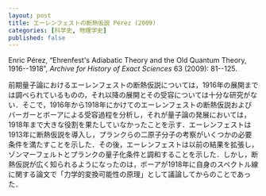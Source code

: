 ```yaml
---
layout: post
title: エーレンフェストの断熱仮説 Pérez (2009)
categories: [科学史, 物理学史]
published: false
---
```


Enric Pérez, “Ehrenfest's Adiabatic Theory and the Old Quantum Theory, 1916--1918”, _Archive for History of Exact Sciences_ 63 (2009): 81--125.

前期量子論におけるエーレンフェストの断熱仮説については，1916年の展開までは調べられているものの，それ以降の展開とその受容については十分な研究がない．そこで，1916年から1918年にかけてのエーレンフェストの断熱仮説およびバーガーとボーアによる受容過程を分析し，それが量子論の発展においては，1918年まで大きな役割を果たしていなかったことを示す．エーレンフェストは1913年に断熱仮説を導入し，プランクらの二原子分子の考察がいくつかの必要条件を満たすことを示した．その後，エーレンフェストは以前の結果を拡張し，ゾンマーフェルトとプランクの量子化条件と調和することを示した．しかし，断熱仮説が広く知られるようになったのは，ボーアが1918年に自身のスペクトル線に関する論文で「力学的変換可能性の原理」として議論してからのことであった．
